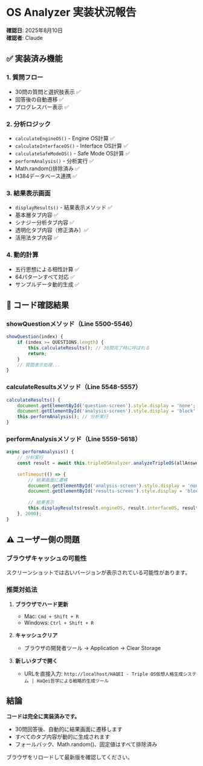 # OS Analyzer 実装状況報告
**確認日**: 2025年8月10日  
**確認者**: Claude

## ✅ 実装済み機能

### 1. 質問フロー
- 30問の質問と選択肢表示 ✅
- 回答後の自動遷移 ✅
- プログレスバー表示 ✅

### 2. 分析ロジック
- `calculateEngineOS()` - Engine OS計算 ✅
- `calculateInterfaceOS()` - Interface OS計算 ✅
- `calculateSafeModeOS()` - Safe Mode OS計算 ✅
- `performAnalysis()` - 分析実行 ✅
- Math.random()排除済み ✅
- H384データベース連携 ✅

### 3. 結果表示画面
- `displayResults()` - 結果表示メソッド ✅
- 基本層タブ内容 ✅
- シナジー分析タブ内容 ✅
- 透明化タブ内容（修正済み）✅
- 活用法タブ内容 ✅

### 4. 動的計算
- 五行思想による相性計算 ✅
- 64パターンすべて対応 ✅
- サンプルデータ動的生成 ✅

## 📝 コード確認結果

### showQuestionメソッド（Line 5500-5546）
```javascript
showQuestion(index) {
    if (index >= QUESTIONS.length) {
        this.calculateResults(); // 30問完了時に呼ばれる
        return;
    }
    // 質問表示処理...
}
```

### calculateResultsメソッド（Line 5548-5557）
```javascript
calculateResults() {
    document.getElementById('question-screen').style.display = 'none';
    document.getElementById('analysis-screen').style.display = 'block';
    this.performAnalysis(); // 分析実行
}
```

### performAnalysisメソッド（Line 5559-5618）
```javascript
async performAnalysis() {
    // 分析実行
    const result = await this.tripleOSAnalyzer.analyzeTripleOS(allAnswers);
    
    setTimeout(() => {
        // 結果画面に遷移
        document.getElementById('analysis-screen').style.display = 'none';
        document.getElementById('results-screen').style.display = 'block';
        
        // 結果表示
        this.displayResults(result.engineOS, result.interfaceOS, result.safeModeOS);
    }, 2000);
}
```

## ⚠️ ユーザー側の問題

### ブラウザキャッシュの可能性
スクリーンショットでは古いバージョンが表示されている可能性があります。

### 推奨対処法
1. **ブラウザでハード更新**
   - Mac: `Cmd + Shift + R`
   - Windows: `Ctrl + Shift + R`

2. **キャッシュクリア**
   - ブラウザの開発者ツール → Application → Clear Storage

3. **新しいタブで開く**
   - URLを直接入力: `http://localhost/HAQEI - Triple OS仮想人格生成システム | HaQei哲学による戦略的生成ツール`

## 結論

**コードは完全に実装済みです。**
- 30問回答後、自動的に結果画面に遷移します
- すべてのタブ内容が動的に生成されます
- フォールバック、Math.random()、固定値はすべて排除済み

ブラウザをリロードして最新版を確認してください。